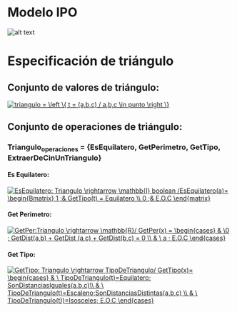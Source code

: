 
# Modelo IPO

 ![alt text](https://github.com/utn-frba-aed/2019-051-01/blob/master/04-Triangulo/IPO_Triangulo.png)
      

# Especificación de triángulo



 ## Conjunto de valores de triángulo:

<a href="https://www.codecogs.com/eqnedit.php?latex=triangulo&space;=&space;\left&space;\{&space;t&space;=&space;(a,b,c)&space;/&space;a,b,c&space;\in&space;punto&space;\right&space;\}" target="_blank"><img src="https://latex.codecogs.com/gif.latex?triangulo&space;=&space;\left&space;\{&space;t&space;=&space;(a,b,c)&space;/&space;a,b,c&space;\in&space;punto&space;\right&space;\}" title="triangulo = \left \{ t = (a,b,c) / a,b,c \in punto \right \}" /></a>

 ## Conjunto de operaciones de triángulo:

 ### Triangulo<sub>operaciones</sub> = {EsEquilatero, GetPerimetro, GetTipo, ExtraerDeCinUnTriangulo}

#### Es Equilatero: 

<a href="https://www.codecogs.com/eqnedit.php?latex=EsEquilatero:&space;Triangulo&space;\rightarrow&space;\mathbb{I}&space;boolean&space;/EsEquilatero(a)=&space;\begin{Bmatrix}&space;1&space;;&&space;GetTipo(t)&space;=&space;Equilatero&space;\\&space;0&space;;&&space;E.O.C&space;\end{matrix}" target="_blank"><img src="https://latex.codecogs.com/gif.latex?EsEquilatero:&space;Triangulo&space;\rightarrow&space;\mathbb{I}&space;boolean&space;/EsEquilatero(a)=&space;\begin{Bmatrix}&space;1&space;;&&space;GetTipo(t)&space;=&space;Equilatero&space;\\&space;0&space;;&&space;E.O.C&space;\end{matrix}" title="EsEquilatero: Triangulo \rightarrow \mathbb{I} boolean /EsEquilatero(a)= \begin{Bmatrix} 1 ;& GetTipo(t) = Equilatero \\ 0 ;& E.O.C \end{matrix}" /></a>


#### Get Perimetro:

<a href="https://www.codecogs.com/eqnedit.php?latex=GetPer:Triangulo&space;\rightarrow&space;\mathbb{R}/&space;GetPer(x)&space;=&space;\begin{cases}&space;&&space;\0&space;;&space;GetDist(a,b)&space;&plus;&space;GetDist&space;(a,c)&space;&plus;&space;GetDist(b,c)&space;=&space;0&space;\\&space;&&space;\&space;a&space;;&space;E.O.C&space;\end{cases}" target="_blank"><img src="https://latex.codecogs.com/gif.latex?GetPer:Triangulo&space;\rightarrow&space;\mathbb{R}/&space;GetPer(x)&space;=&space;\begin{cases}&space;&&space;\0&space;;&space;GetDist(a,b)&space;&plus;&space;GetDist&space;(a,c)&space;&plus;&space;GetDist(b,c)&space;=&space;0&space;\\&space;&&space;\&space;a&space;;&space;E.O.C&space;\end{cases}" title="GetPer:Triangulo \rightarrow \mathbb{R}/ GetPer(x) = \begin{cases} & \0 ; GetDist(a,b) + GetDist (a,c) + GetDist(b,c) = 0 \\ & \ a ; E.O.C \end{cases}" /></a>


#### Get Tipo:

<a href="https://www.codecogs.com/eqnedit.php?latex=GetTipo:&space;Triangulo&space;\rightarrow&space;TipoDeTriangulo/&space;GetTipo(x)=&space;\begin{cases}&space;&&space;\&space;TipoDeTriangulo(t)=Equilatero;&space;SonDistanciasIguales(a,b,c)\\&space;&&space;\&space;TipoDeTriangulo(t)=Escaleno;SonDistanciasDistintas(a,b,c)&space;\\&space;&&space;\&space;TipoDeTriangulo(t))=Isosceles;&space;E.O.C&space;\end{cases}" target="_blank"><img src="https://latex.codecogs.com/gif.latex?GetTipo:&space;Triangulo&space;\rightarrow&space;TipoDeTriangulo/&space;GetTipo(x)=&space;\begin{cases}&space;&&space;\&space;TipoDeTriangulo(t)=Equilatero;&space;SonDistanciasIguales(a,b,c)\\&space;&&space;\&space;TipoDeTriangulo(t)=Escaleno;SonDistanciasDistintas(a,b,c)&space;\\&space;&&space;\&space;TipoDeTriangulo(t))=Isosceles;&space;E.O.C&space;\end{cases}" title="GetTipo: Triangulo \rightarrow TipoDeTriangulo/ GetTipo(x)= \begin{cases} & \ TipoDeTriangulo(t)=Equilatero; SonDistanciasIguales(a,b,c)\\ & \ TipoDeTriangulo(t)=Escaleno;SonDistanciasDistintas(a,b,c) \\ & \ TipoDeTriangulo(t))=Isosceles; E.O.C \end{cases}" /></a>


















